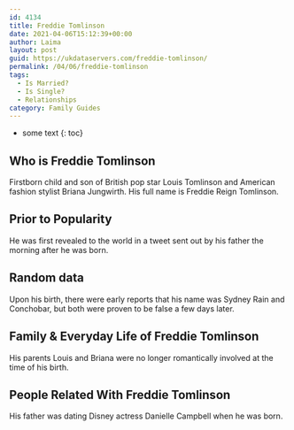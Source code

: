 ```yaml
---
id: 4134
title: Freddie Tomlinson
date: 2021-04-06T15:12:39+00:00
author: Laima
layout: post
guid: https://ukdataservers.com/freddie-tomlinson/
permalink: /04/06/freddie-tomlinson
tags:
  - Is Married?
  - Is Single?
  - Relationships
category: Family Guides
---
```


* some text
{: toc}


## Who is Freddie Tomlinson
                  
                  
                  
Firstborn child and son of British pop star Louis Tomlinson and American fashion stylist Briana Jungwirth. His full name is Freddie Reign Tomlinson.
                  
              
            
              
            
                
                
                
## Prior to Popularity
                  
                  
                  
He was first revealed to the world in a tweet sent out by his father the morning after he was born.
                  
              
            
              
            
                
                
                
## Random data
                  
                  
                  
Upon his birth, there were early reports that his name was Sydney Rain and Conchobar, but both were proven to be false a few days later.
                  
              
            
              
            
                
                
                
## Family & Everyday Life of Freddie Tomlinson
                  
                  
                  
His parents Louis and Briana were no longer romantically involved at the time of his birth.
                  
              
            
              
            
                
                
                
## People Related With Freddie Tomlinson
                  
                  
                  
His father was dating Disney actress Danielle Campbell when he was born.
                  
              
            
              
            
                
              
            
              
              
            
            
              
            
          
          
          